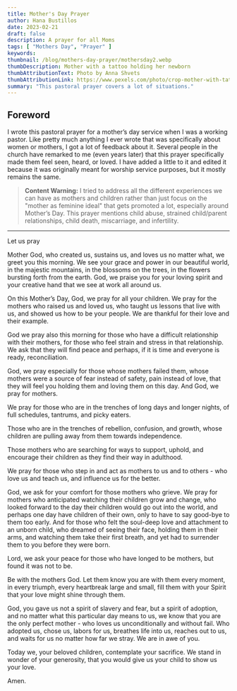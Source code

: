 ```yaml
---
title: Mother's Day Prayer
author: Hana Bustillos
date: 2023-02-21
draft: false
description: A prayer for all Moms
tags: [ "Mothers Day", "Prayer" ]
keywords: 
thumbnail: /blog/mothers-day-prayer/mothersday2.webp
thumbDescription: Mother with a tattoo holding her newborn
thumbAttributionText: Photo by Anna Shvets
thumbAttributionLink: https://www.pexels.com/photo/crop-mother-with-tattoo-patting-head-of-newborn-while-hugging-toddler-in-room-3845262/
summary: "This pastoral prayer covers a lot of situations."
---
```



## Foreword


I wrote this pastoral prayer for a mother’s day service when I was a working pastor.  Like pretty much anything I ever wrote that was specifically about women or mothers, I got a lot of feedback about it.  Several people in the church have remarked to me (even years later) that this prayer specifically made them feel seen, heard, or loved.  I have added a little to it and edited it because it was originally meant for worship service purposes, but it mostly remains the same.


>**Content Warning:**  I tried to address all the different experiences we can have as mothers and children rather than just focus on the "mother as feminine ideal" that gets promoted a lot, especially around Mother’s Day.  This prayer mentions child abuse, strained child/parent relationships, child death, miscarriage, and infertility.


---


Let us pray


Mother God, who created us, sustains us, and loves us no matter what, we greet you this morning.  We see your grace and power in our beautiful world, in the majestic mountains, in the blossoms on the trees, in the flowers bursting forth from the earth.  God, we praise you for your loving spirit and your creative hand that we see at work all around us.


On this Mother’s Day, God, we pray for all your children.  We pray for the mothers who raised us and loved us, who taught us lessons that live with us, and showed us how to be your people.  We are thankful for their love and their example.


God we pray also this morning for those who have a difficult relationship with their mothers, for those who feel strain and stress in that relationship.  We ask that they will find peace and perhaps, if it is time and everyone is ready, reconciliation.  


God, we pray especially for those whose mothers failed them, whose mothers were a source of fear instead of safety, pain instead of love, that they will feel you holding them and loving them on this day.
And God, we pray for mothers.  


We pray for those who are in the trenches of long days and longer nights, of full schedules, tantrums, and picky eaters.  


Those who are in the trenches of rebellion, confusion, and growth, whose children are pulling away from them towards independence.  


Those mothers who are searching for ways to support, uphold, and encourage their children as they find their way in adulthood.  


We pray for those who step in and act as mothers to us and to others - who love us and teach us, and influence us for the better.


God, we ask for your comfort for those mothers who grieve.  We pray for mothers who anticipated watching their children grow and change, who looked forward to the day their children would go out into the world,  and perhaps one day have children of their own, only to have to say good-bye to them too early.  And for those who felt the soul-deep love and attachment to an unborn child, who dreamed of seeing their face, holding them in their arms, and watching them take their first breath, and yet had to surrender them to you before they were born.  


Lord, we ask your peace for those who have longed to be mothers, but found it was not to be.


Be with the mothers God.  Let them know you are with them every moment, in every triumph, every heartbreak large and small, fill them with your Spirit that your love might shine through them.


God, you gave us not a spirit of slavery and fear, but a spirit of adoption, and no matter what this particular day means to us, we know that you are the only perfect mother - who loves us unconditionally and without fail.  Who adopted us, chose us, labors for us, breathes life into us, reaches out to us, and waits for us no matter how far we stray.  We are in awe of you.  


Today we, your beloved children, contemplate your sacrifice.  We stand in wonder of your generosity, that you would give us your child to show us your love.


Amen.  